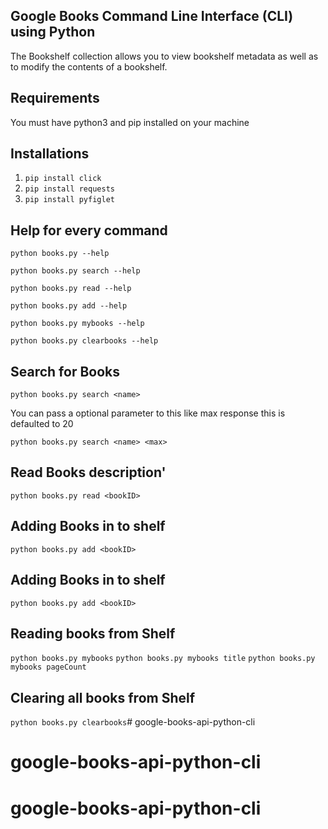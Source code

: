 ## Google Books Command Line Interface (CLI) using Python
The Bookshelf collection allows you to view bookshelf metadata as well as to modify the contents of a bookshelf.

## Requirements
You must have python3 and pip installed on your machine

## Installations
1. ``` pip install click ```
2. ``` pip install requests ```
3. ``` pip install pyfiglet ```

## Help for every command
`python books.py --help`

`python books.py search --help`

`python books.py read --help`

`python books.py add --help`

`python books.py mybooks --help`

`python books.py clearbooks --help`

## Search for Books
`python books.py search <name>`

 You can pass a optional parameter to this like max response this is defaulted to 20
    
`python books.py search <name> <max>`

## Read Books description'
`python books.py read <bookID>`

## Adding Books in to shelf
`python books.py add <bookID>`

## Adding Books in to shelf
`python books.py add <bookID>`
    
## Reading books from Shelf
`python books.py mybooks`
`python books.py mybooks title`
`python books.py mybooks pageCount`

## Clearing all books from Shelf
`python books.py clearbooks`# google-books-api-python-cli
# google-books-api-python-cli
# google-books-api-python-cli
